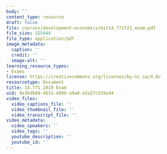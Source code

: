 ```yaml
---
body: ''
content_type: resource
draft: false
file: courses/development-economics/mit14_771f21_exam.pdf
file_size: 325444
file_type: application/pdf
image_metadata:
  caption: ''
  credit: ''
  image-alt: ''
learning_resource_types:
- Exams
license: https://creativecommons.org/licenses/by-nc-sa/4.0/
resourcetype: Document
title: 14.771 2019 Exam
uid: 9e3bdb89-4831-4099-a9a0-43a37c535e44
video_files:
  video_captions_file: ''
  video_thumbnail_file: ''
  video_transcript_file: ''
video_metadata:
  video_speakers: ''
  video_tags: ''
  youtube_description: ''
  youtube_id: ''
---
```

